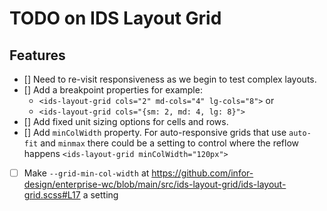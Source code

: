 # TODO on IDS Layout Grid

## Features

- [] Need to re-visit responsiveness as we begin to test complex layouts.
- [] Add a breakpoint properties for example:
  - `<ids-layout-grid cols="2" md-cols="4" lg-cols="8">` or
  - `<ids-layout-grid cols="{sm: 2, md: 4, lg: 8}">`
- [] Add fixed unit sizing options for cells and rows.
- [] Add `minColWidth` property. For auto-responsive grids that use `auto-fit` and `minmax` there could be a setting to control where the reflow happens `<ids-layout-grid minColWidth="120px">`
- [ ] Make `--grid-min-col-width` at https://github.com/infor-design/enterprise-wc/blob/main/src/ids-layout-grid/ids-layout-grid.scss#L17 a setting
